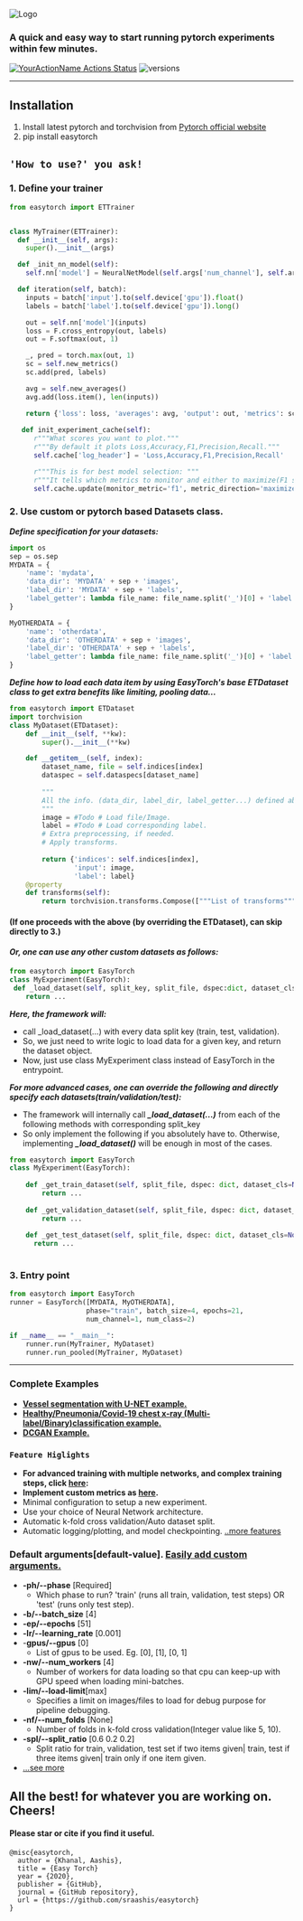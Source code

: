 ![Logo](assets/easytorch.png)
### A quick and easy way to start running pytorch experiments within few minutes.
[![YourActionName Actions Status](https://github.com/sraashis/easytorch/workflows/build/badge.svg)](https://github.com/sraashis/easytorch/actions)
![versions](https://img.shields.io/pypi/pyversions/pybadges.svg)

<hr/>

## Installation
1. Install latest pytorch and torchvision from [Pytorch official website](https://pytorch.org/)
2. pip install easytorch

## `'How to use?' you ask!`

### 1. Define your trainer

```python
from easytorch import ETTrainer


class MyTrainer(ETTrainer):
  def __init__(self, args):
    super().__init__(args)

  def _init_nn_model(self):
    self.nn['model'] = NeuralNetModel(self.args['num_channel'], self.args['num_class'])

  def iteration(self, batch):
    inputs = batch['input'].to(self.device['gpu']).float()
    labels = batch['label'].to(self.device['gpu']).long()

    out = self.nn['model'](inputs)
    loss = F.cross_entropy(out, labels)
    out = F.softmax(out, 1)

    _, pred = torch.max(out, 1)
    sc = self.new_metrics()
    sc.add(pred, labels)

    avg = self.new_averages()
    avg.add(loss.item(), len(inputs))

    return {'loss': loss, 'averages': avg, 'output': out, 'metrics': sc, 'predictions': pred}
  
   def init_experiment_cache(self):
      r"""What scores you want to plot."""
      r"""By default it plots Loss,Accuracy,F1,Precision,Recall."""
      self.cache['log_header'] = 'Loss,Accuracy,F1,Precision,Recall'

      r"""This is for best model selection: """
      r"""It tells which metrics to monitor and either to maximize(F1 score), minimize(MSE)"""
      self.cache.update(monitor_metric='f1', metric_direction='maximize')

````

### 2. Use custom or pytorch based Datasets class.
 ***Define specification for your datasets:***
```python
import os
sep = os.sep
MYDATA = {
    'name': 'mydata',
    'data_dir': 'MYDATA' + sep + 'images',
    'label_dir': 'MYDATA' + sep + 'labels',
    'label_getter': lambda file_name: file_name.split('_')[0] + 'label.csv'
}

MyOTHERDATA = {
    'name': 'otherdata',
    'data_dir': 'OTHERDATA' + sep + 'images',
    'label_dir': 'OTHERDATA' + sep + 'labels',
    'label_getter': lambda file_name: file_name.split('_')[0] + 'label.csv'
}
```

***Define how to load each data item by using EasyTorch's base ETDataset class to get extra benefits like limiting, pooling data...***
```python
from easytorch import ETDataset
import torchvision
class MyDataset(ETDataset):
    def __init__(self, **kw):
        super().__init__(**kw)

    def __getitem__(self, index):
        dataset_name, file = self.indices[index]
        dataspec = self.dataspecs[dataset_name]
        
        """
        All the info. (data_dir, label_dir, label_getter...) defined above will be in dataspec.
        """
        image = #Todo # Load file/Image. 
        label = #Todo # Load corresponding label.
        # Extra preprocessing, if needed.
        # Apply transforms.
        
        return {'indices': self.indices[index],
                'input': image,
                'label': label}
    @property
    def transforms(self):
        return torchvision.transforms.Compose(["""List of transforms"""])
```
#### (If one proceeds with the above (by overriding the ETDataset), can skip directly to 3.)
#### ***Or, one can use any other custom datasets as follows:***
```python
from easytorch import EasyTorch
class MyExperiment(EasyTorch):
 def _load_dataset(self, split_key, split_file, dspec:dict, dataset_cls=None):
    return ...
```
***Here, the framework will:***
* call _load_dataset(...) with every data split key (train, test, validation).
* So, we just need to write logic to load data for a given key, and return the dataset object.
* Now, just use class MyExperiment class instead of EasyTorch in the entrypoint.

***For more advanced cases, one can override the following and directly specify each datasets(train/validation/test):***
* The framework will internally call ***_load_dataset(...)*** from each of the following methods with corresponding split_key
* So only implement the following if you absolutely have to. Otherwise, implementing ***_load_dataset()*** will be enough in most of the cases.
```python
from easytorch import EasyTorch
class MyExperiment(EasyTorch):
  
    def _get_train_dataset(self, split_file, dspec: dict, dataset_cls=None):
        return ...
    
    def _get_validation_dataset(self, split_file, dspec: dict, dataset_cls=None):
        return ...
    
    def _get_test_dataset(self, split_file, dspec: dict, dataset_cls=None):
      return ...
        
```

### 3. Entry point

```python
from easytorch import EasyTorch
runner = EasyTorch([MYDATA, MyOTHERDATA],
                   phase="train", batch_size=4, epochs=21,
                   num_channel=1, num_class=2)

if __name__ == "__main__":
    runner.run(MyTrainer, MyDataset)
    runner.run_pooled(MyTrainer, MyDataset)
```

<hr />

### Complete Examples
* **[Vessel segmentation with U-NET example.](https://github.com/sraashis/unet-vessel-segmentation-easytorch)**
* **[Healthy/Pneumonia/Covid-19 chest x-ray (Multi-label/Binary)classification example.](https://github.com/sraashis/covidxfactory)**
* **[DCGAN Example.](https://github.com/sraashis/gan-easytorch-celeb-faces)**

### `Feature Higlights`
* **For advanced training with multiple networks, and complex training steps, click [here](assets/AdvancedTraining.md):**
* **Implement custom metrics as [here](assets/CustomMetrics.md).**
* Minimal configuration to setup a new experiment.
* Use your choice of Neural Network architecture.
* Automatic k-fold cross validation/Auto dataset split.
* Automatic logging/plotting, and model checkpointing.
[..more features](assets/Features.md)

### Default arguments[default-value]. [Easily add custom arguments.](assets/DefaultArgs.md)
* **-ph/--phase** [Required]
    * Which phase to run? 'train' (runs all train, validation, test steps) OR 'test' (runs only test step).
* **-b/--batch_size** [4]
* **-ep/--epochs** [51]
* **-lr/--learning_rate** [0.001]
* -**gpus/--gpus** [0]
    * List of gpus to be used. Eg. [0], [1], [0, 1]
* **-nw/--num_workers** [4]
    * Number of workers for data loading so that cpu can keep-up with GPU speed when loading mini-batches.
* **-lim/--load-limit**[max]
    * Specifies a limit on images/files to load for debug purpose for pipeline debugging.
* **-nf/--num_folds** [None]
    * Number of folds in k-fold cross validation(Integer value like 5, 10).
* **-spl/--split_ratio** [0.6 0.2 0.2]
    * Split ratio for train, validation, test set if two items given| train, test if three items given| train only if one item given.
* [...see more](assets/DefaultArgs.md)
## All the best! for whatever you are working on. Cheers!
#### Please star or cite if you find it useful.
```
@misc{easytorch,
  author = {Khanal, Aashis},
  title = {Easy Torch}
  year = {2020},
  publisher = {GitHub},
  journal = {GitHub repository},
  url = {https://github.com/sraashis/easytorch}
}
```
